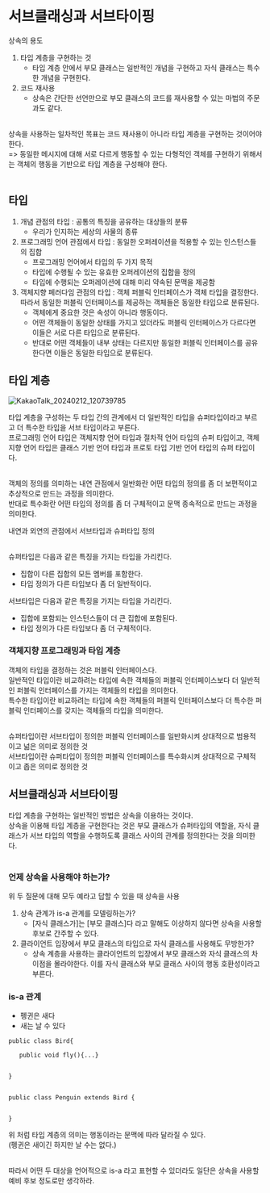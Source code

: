 <h1>서브클래싱과 서브타이핑</h1>

상속의 용도</br>

1. 타입 계층을 구현하는 것</br>
   - 타입 계층 안에서 부모 클래스는 일반적인 개념을 구현하고 자식 클래스는 특수한 개념을 구현한다.</br>
2. 코드 재사용</br>
   - 상속은 간단한 선언만으로 부모 클래스의 코드를 재사용할 수 있는 마법의 주문과도 같다.</br></br>

상속을 사용하는 일차적인 목표는 코드 재사용이 아니라 타입 계층을 구현하는 것이어야 한다.</br>
=> 동일한 메시지에 대해 서로 다르게 행동할 수 있는 다형적인 객체를 구현하기 위해서는 객체의 행동을 기반으로 타입 계층을 구성해야 한다.</br></br>

<h2>타입</h2>

1. 개념 관점의 타입 : 공통의 특징을 공유하는 대상들의 분류
    - 우리가 인지하는 세상의 사물의 종류
2. 프로그래밍 언어 관점에서 타입 : 동일한 오퍼레이션을 적용할 수 있는 인스턴스들의 집합
   - 프로그래밍 언어에서 타입의 두  가지 목적
   - 타입에 수행될 수 있는 유효한 오퍼레이션의 집합을 정의
   - 타입에 수행되는 오퍼레이션에 대해 미리 약속된 문맥을 제공함 
3. 객체지향 페러다임 관점의 타입 : 객체 퍼블릭 인터페이스가 객체 타입을 결정한다. 따라서 동일한 퍼블릭 인터페이스를 제공하는 객체들은 동일한 타입으로 분류된다.
   - 객체에게 중요한 것은 속성이 아니라 행동이다.
   - 어떤 객체들이 동일한 상태를 가지고 있더라도 퍼블릭 인터페이스가 다르다면 이들은 서로 다른 타입으로 분류된다.
   - 반대로 어떤 객체들이 내부 상태는 다르지만 동일한 퍼블릭 인터페이스를 공유한다면 이들은 동일한 타입으로 분류된다.


<h2>타입 계층</h2>


![KakaoTalk_20240212_120739785](https://github.com/JSON-loading-and-unloading/Object-Study/assets/106163272/df95caaf-f5a4-4bdd-aaf9-ed9460560b6c)

타입 계층을 구성하는 두 타입 간의 관계에서 더 일반적인 타입을 슈퍼타입이라고 부르고 더 특수한 타입을 서브 타입이라고 부른다.</br>
프로그래밍 언어 타입은 객체지향 언어 타입과 절차적 언어 타입의 슈퍼 타입이고, 객체지향 언어 타입은 클래스 기반 언어 타입과 프로토 타입 기반 언어 타입의 슈퍼 타입이다.</br></br>

객체의 정의를 의미하는 내연 관점에서 일반화란 어떤 타입의 정의를 좀 더 보편적이고 추상적으로 만드는 과정을 의미한다.</br>
반대로 특수화란 어떤 타입의 정의를 좀 더 구체적이고 문맥 종속적으로 만드는 과정을 의미한다.</br>


내연과 외연의 관점에서 서브타입과 슈퍼타입 정의</br></br>

슈퍼타입은 다음과 같은 특징을 가지는 타입을 가리킨다.</br>
 - 집합이 다른 집합의 모든 멤버를 포함한다.
 - 타입 정의가 다른 타입보다 좀 더 일반적이다.

서브타입은 다음과 같은 특징을 가지는 타입을 가리킨다.</br>
 - 집합에 포함되는 인스턴스들이 더 큰 집합에 포함된다.
 - 타입 정의가 다른 타입보다 좀 더 구체적이다.


<h3>객체지향 프로그래밍과 타입 계층</h3>

객체의 타입을 결정하는 것은 퍼블릭 인터페이스다.</br>
일반적인 타입이란 비교하려는 타입에 속한 객체들의 퍼블릭 인터페이스보다 더 일반적인 퍼블릭 인터페이스를 가지는 객체들의 타입을 의미한다.</br>
특수한 타입이란 비교하려는 타입에 속한 객체들의 퍼블릭 인터페이스보다 더 특수한 퍼블릭 인터페이스를 갖지는 객체들의 타입을 의미한다.</br></br>

슈퍼타입이란 서브타입이 정의한 퍼블릭 인터페이스를 일반화시켜 상대적으로 범용적이고 넒은 의미로 정의한 것</br>
서브타입이란 슈퍼타입이 정의한 퍼블릭 인터페이스를 특수화시켜 상대적으로 구체적이고 좁은 의미로 정의한 것</br>


<h2>서브클래싱과 서브타이핑</h2>

타입 계층을 구현하는 일반적인 방법은 상속을 이용하는 것이다.</br>
상속을 이용해 타입 계층을 구현한다는 것은 부모 클래스가 슈퍼타입의 역할을, 자식 클래스가 서브 타입의 역할을 수행하도록 클래스 사이의 관계를 정의한다는 것을 의미한다.</br></br>


<h3>언제 상속을 사용해야 하는가?</h3>

위 두 질문에 대해 모두 예라고 답할 수 있을 때 상속을 사용</br>

1. 상속 관계가 is-a 관계를 모델링하는가?
   - [자식 클래스가]는 [부모 클래스]다 라고 말해도 이상하지 않다면 상속을 사용할 후보로 간주할 수 있다.
2. 클라이언트 입장에서 부모 클래스의 타입으로 자식 클래스를 사용해도 무방한가?
   - 상속 계층을 사용하는 클라이언트의 입장에서 부모 클래스와 자식 클래스의 차이점을 몰라야한다. 이를 자식 클래스와 부모 클래스 사이의 행동 호환성이라고 부른다.


<h3>is-a 관계</h3>

- 펭귄은 새다
- 새는 날 수 있다

~~~
public class Bird{

   public void fly(){...}


}


public class Penguin extends Bird {


}

~~~

위 처럼 타입 계층의 의미는 행동이라는 문맥에 따라 달라질 수 있다.</br>
(펭귄은 새이긴 하지만 날 수는 없다.)</br></br>

따라서 어떤 두 대상을 언어적으로 is-a 라고 표현할 수 있더라도 일단은 상속을 사용할 예비 후보 정도로만 생각하라.</br>

